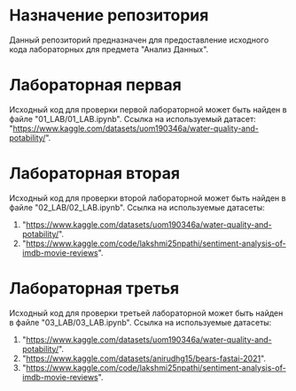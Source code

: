 # Назначение репозитория

Данный репозиторий предназначен для предоставление исходного кода лабораторных для предмета "Анализ Данных".

# Лабораторная первая

Исходный код для проверки первой лабораторной может быть найден в файле "01_LAB/01_LAB.ipynb".
Ссылка на используемый датасет: "https://www.kaggle.com/datasets/uom190346a/water-quality-and-potability/".

# Лабораторная вторая

Исходный код для проверки второй лабораторной может быть найден в файле "02_LAB/02_LAB.ipynb".
Ссылка на используемые датасеты: 
1. "https://www.kaggle.com/datasets/uom190346a/water-quality-and-potability/".
2. "https://www.kaggle.com/code/lakshmi25npathi/sentiment-analysis-of-imdb-movie-reviews".

# Лабораторная третья

Исходный код для проверки третьей лабораторной может быть найден в файле "03_LAB/03_LAB.ipynb".
Ссылка на используемые датасеты: 
1. "https://www.kaggle.com/datasets/uom190346a/water-quality-and-potability/".
2. "https://www.kaggle.com/datasets/anirudhg15/bears-fastai-2021".
3. "https://www.kaggle.com/code/lakshmi25npathi/sentiment-analysis-of-imdb-movie-reviews".
